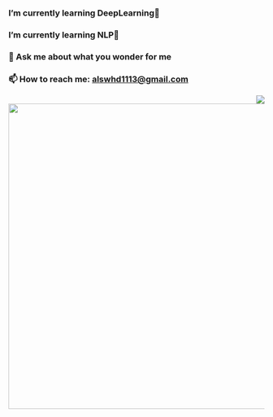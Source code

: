 
### 
### I’m currently learning DeepLearning🌱
### I’m currently learning NLP🌱
### 💬 Ask me about what you wonder for me
### 📫 How to reach me: alswhd1113@gmail.com

<img align='right' src="http://mazassumnida.wtf/api/v2/generate_badge?boj=haesoo9410">
<!--
**ma-an-jong/ma-an-jong** is a ✨ _special_ ✨ repository because its `README.md` (this file) appears on your GitHub profile.

Here are some ideas to get you started:
### Hi there 👋
- 🔭 I’m currently working on ...
- 🌱 I’m currently learning ...
- 👯 I’m looking to collaborate on ...
- 🤔 I’m looking for help with ...
- 💬 Ask me about ...
- 📫 How to reach me: ...
- 😄 Pronouns: ...
- ⚡ Fun fact: ...


<img src="https://api.accredible.com/v1/frontend/credential_website_embed_image/badge/45247633?style=flat-square&logo=HTML5&logoColor=white"/>
-->

<a href = "https://www.credential.net/embed/3c4c8ecb-8ae2-4c49-a167-183ff623f9ea">
<img src="https://api.accredible.com/v1/frontend/credential_website_embed_image/certificate/45247633?style=flat-square&logo=HTML5&logoColor=white" style="width:600px"/></a>
</a>

